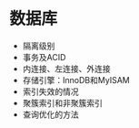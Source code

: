 
# 数据库  

- 隔离级别  
- 事务及ACID  
- 内连接、左连接、外连接  
- 存储引擎：InnoDB和MyISAM  
- 索引失效的情况  
- 聚簇索引和非聚簇索引  
- 查询优化的方法  




































